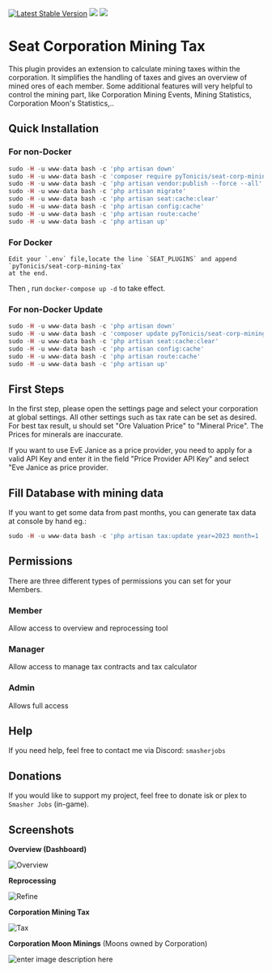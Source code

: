 [![Latest Stable Version](http://img.shields.io/packagist/v/pytonicis/seat-corp-mining-tax.svg?style=flat-square)]()
![](https://img.shields.io/badge/SeAT-4.0.x-blueviolet?style=flat-square)
![](https://img.shields.io/badge/License-GPLv3-blue.svg)

# Seat Corporation Mining Tax

This plugin provides an extension to calculate mining taxes within the corporation. It simplifies the handling of taxes and gives an overview of mined ores of each member. Some additional features will very helpful to control the mining part, like Corporation Mining Events, Mining Statistics, Corporation Moon's Statistics,..


## Quick Installation

### For non-Docker
```php
sudo -H -u www-data bash -c 'php artisan down'
sudo -H -u www-data bash -c 'composer require pyTonicis/seat-corp-mining-tax'
sudo -H -u www-data bash -c 'php artisan vendor:publish --force --all'
sudo -H -u www-data bash -c 'php artisan migrate'
sudo -H -u www-data bash -c 'php artisan seat:cache:clear'
sudo -H -u www-data bash -c 'php artisan config:cache'
sudo -H -u www-data bash -c 'php artisan route:cache'
sudo -H -u www-data bash -c 'php artisan up'
```
### For Docker

```
Edit your `.env` file,locate the line `SEAT_PLUGINS` and append `pyTonicis/seat-corp-mining-tax`
at the end.
```

Then , run `docker-compose up -d` to take effect.

### For non-Docker Update

```php
sudo -H -u www-data bash -c 'php artisan down'
sudo -H -u www-data bash -c 'composer update pyTonicis/seat-corp-mining-tax'
sudo -H -u www-data bash -c 'php artisan seat:cache:clear'
sudo -H -u www-data bash -c 'php artisan config:cache'
sudo -H -u www-data bash -c 'php artisan route:cache'
sudo -H -u www-data bash -c 'php artisan up'
```

## First Steps
In the first step, please open the settings page and select your corporation at global settings. All other settings such as tax rate can be set as desired.
For best tax result, u should set "Ore Valuation Price" to "Mineral Price". The Prices for minerals  are inaccurate.

If you want to use EvE Janice as a price provider, you need to apply for a valid API Key and enter it in the field "Price Provider API Key" and select "Eve Janice as price provider. 

## Fill Database with mining data

If you want to get some data from past months, you can generate tax data at console by hand eg.:

```php
sudo -H -u www-data bash -c 'php artisan tax:update year=2023 month=1
```

## Permissions

There are three different types of permissions you can set for your Members.

### Member

Allow access to overview and reprocessing tool

### Manager

Allow access to manage tax contracts and tax calculator

### Admin

Allows full access

## Help

If you need help, feel free to contact me via Discord: ```smasherjobs```
## Donations

If you would like to support my project, feel free to donate isk or plex to ```Smasher Jobs``` (in-game).

## Screenshots

**Overview (Dashboard)**

![Overview](https://i.imgur.com/X09UX7R.png)

**Reprocessing**

![Refine](https://i.imgur.com/55wWf94.png)

**Corporation Mining Tax**

![Tax](https://i.imgur.com/ilu6CYP.png)

**Corporation Moon Minings** (Moons owned by Corporation)

![enter image description here](https://i.imgur.com/CBGBZ7a.png)